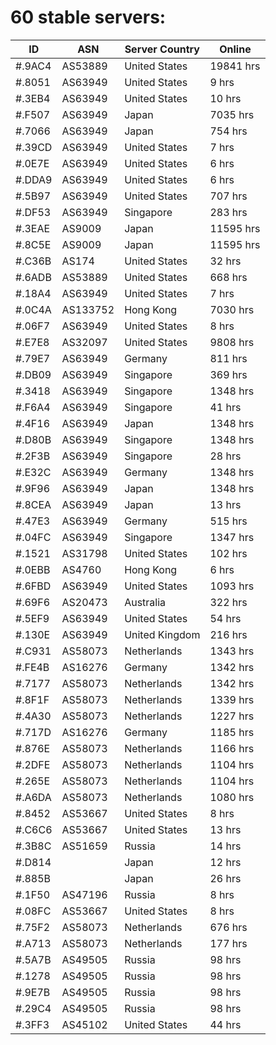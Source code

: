 # 60 stable servers:

| ID | ASN | Server Country | Online |
| ------ | ------ | ------ | ------ |
| #.9AC4 | AS53889 | United States | 19841 hrs |
| #.8051 | AS63949 | United States | 9 hrs |
| #.3EB4 | AS63949 | United States | 10 hrs |
| #.F507 | AS63949 | Japan | 7035 hrs |
| #.7066 | AS63949 | Japan | 754 hrs |
| #.39CD | AS63949 | United States | 7 hrs |
| #.0E7E | AS63949 | United States | 6 hrs |
| #.DDA9 | AS63949 | United States | 6 hrs |
| #.5B97 | AS63949 | United States | 707 hrs |
| #.DF53 | AS63949 | Singapore | 283 hrs |
| #.3EAE | AS9009 | Japan | 11595 hrs |
| #.8C5E | AS9009 | Japan | 11595 hrs |
| #.C36B | AS174 | United States | 32 hrs |
| #.6ADB | AS53889 | United States | 668 hrs |
| #.18A4 | AS63949 | United States | 7 hrs |
| #.0C4A | AS133752 | Hong Kong | 7030 hrs |
| #.06F7 | AS63949 | United States | 8 hrs |
| #.E7E8 | AS32097 | United States | 9808 hrs |
| #.79E7 | AS63949 | Germany | 811 hrs |
| #.DB09 | AS63949 | Singapore | 369 hrs |
| #.3418 | AS63949 | Singapore | 1348 hrs |
| #.F6A4 | AS63949 | Singapore | 41 hrs |
| #.4F16 | AS63949 | Japan | 1348 hrs |
| #.D80B | AS63949 | Singapore | 1348 hrs |
| #.2F3B | AS63949 | Singapore | 28 hrs |
| #.E32C | AS63949 | Germany | 1348 hrs |
| #.9F96 | AS63949 | Japan | 1348 hrs |
| #.8CEA | AS63949 | Japan | 13 hrs |
| #.47E3 | AS63949 | Germany | 515 hrs |
| #.04FC | AS63949 | Singapore | 1347 hrs |
| #.1521 | AS31798 | United States | 102 hrs |
| #.0EBB | AS4760 | Hong Kong | 6 hrs |
| #.6FBD | AS63949 | United States | 1093 hrs |
| #.69F6 | AS20473 | Australia | 322 hrs |
| #.5EF9 | AS63949 | United States | 54 hrs |
| #.130E | AS63949 | United Kingdom | 216 hrs |
| #.C931 | AS58073 | Netherlands | 1343 hrs |
| #.FE4B | AS16276 | Germany | 1342 hrs |
| #.7177 | AS58073 | Netherlands | 1342 hrs |
| #.8F1F | AS58073 | Netherlands | 1339 hrs |
| #.4A30 | AS58073 | Netherlands | 1227 hrs |
| #.717D | AS16276 | Germany | 1185 hrs |
| #.876E | AS58073 | Netherlands | 1166 hrs |
| #.2DFE | AS58073 | Netherlands | 1104 hrs |
| #.265E | AS58073 | Netherlands | 1104 hrs |
| #.A6DA | AS58073 | Netherlands | 1080 hrs |
| #.8452 | AS53667 | United States | 8 hrs |
| #.C6C6 | AS53667 | United States | 13 hrs |
| #.3B8C | AS51659 | Russia | 14 hrs |
| #.D814 |  | Japan | 12 hrs |
| #.885B |  | Japan | 26 hrs |
| #.1F50 | AS47196 | Russia | 8 hrs |
| #.08FC | AS53667 | United States | 8 hrs |
| #.75F2 | AS58073 | Netherlands | 676 hrs |
| #.A713 | AS58073 | Netherlands | 177 hrs |
| #.5A7B | AS49505 | Russia | 98 hrs |
| #.1278 | AS49505 | Russia | 98 hrs |
| #.9E7B | AS49505 | Russia | 98 hrs |
| #.29C4 | AS49505 | Russia | 98 hrs |
| #.3FF3 | AS45102 | United States | 44 hrs |

